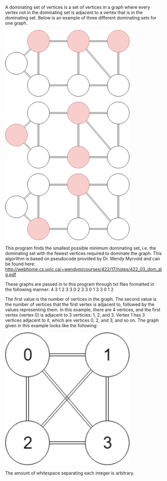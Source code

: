 A dominating set of vertices is a set of vertices in a graph where every vertex not in the dominating set is adjacent to a vertex that is in the dominating set. Below is an example of three different dominating sets for one graph.

<img src="images/DominatingSet.png" width=400>

This program finds the smallest possible minimum dominating set, i.e. the dominating set with the fewest vertices required to dominate the graph. This algorithm is based on pseudocode provided by Dr. Wendy Myrvold and can be found here: http://webhome.cs.uvic.ca/~wendym/courses/422/17/notes/422_03_dom_alg.pdf

These graphs are passed in to this program through txt files formatted in the following manner:
4    3 1 2 3    3 0 2 3     3 0 1 3     3 0 1 2 

The first value is the number of vertices in the graph. The second value is the number of vertices that the first vertex is adjacent to, followed by the values representing them. In this example, there are 4 vertices, and the first vertex (vertex 0) is adjacent to 3 verticies: 1, 2, and 3. Vertex 1 has 3 vertices adjacent to it, which are vertices 0, 2, and 3, and so on. The graph given in this example looks like the following:

<img src="images/ExampleGraph.png" width=400>

The amount of whitespace separating each integer is arbitrary.
